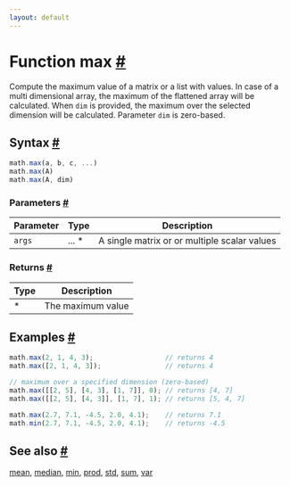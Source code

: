```yaml
---
layout: default
---
```


<h1 id="function-max">Function max <a href="#function-max" title="Permalink">#</a></h1>

Compute the maximum value of a matrix or a  list with values.
In case of a multi dimensional array, the maximum of the flattened array
will be calculated. When `dim` is provided, the maximum over the selected
dimension will be calculated. Parameter `dim` is zero-based.


<h2 id="syntax">Syntax <a href="#syntax" title="Permalink">#</a></h2>

```js
math.max(a, b, c, ...)
math.max(A)
math.max(A, dim)
```

<h3 id="parameters">Parameters <a href="#parameters" title="Permalink">#</a></h3>

Parameter | Type | Description
--------- | ---- | -----------
`args` | ... * | A single matrix or or multiple scalar values

<h3 id="returns">Returns <a href="#returns" title="Permalink">#</a></h3>

Type | Description
---- | -----------
* | The maximum value


<h2 id="examples">Examples <a href="#examples" title="Permalink">#</a></h2>

```js
math.max(2, 1, 4, 3);                  // returns 4
math.max([2, 1, 4, 3]);                // returns 4

// maximum over a specified dimension (zero-based)
math.max([[2, 5], [4, 3], [1, 7]], 0); // returns [4, 7]
math.max([[2, 5], [4, 3]], [1, 7], 1); // returns [5, 4, 7]

math.max(2.7, 7.1, -4.5, 2.0, 4.1);    // returns 7.1
math.min(2.7, 7.1, -4.5, 2.0, 4.1);    // returns -4.5
```


<h2 id="see-also">See also <a href="#see-also" title="Permalink">#</a></h2>

[mean](mean.html),
[median](median.html),
[min](min.html),
[prod](prod.html),
[std](std.html),
[sum](sum.html),
[var](var.html)


<!-- Note: This file is automatically generated from source code comments. Changes made in this file will be overridden. -->
